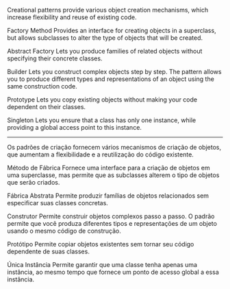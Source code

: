 Creational patterns provide various object creation mechanisms, which increase flexibility and reuse of existing code.

Factory Method
Provides an interface for creating objects in a superclass, but allows subclasses to alter the type of objects that will be created.

Abstract Factory
Lets you produce families of related objects without specifying their concrete classes.

Builder
Lets you construct complex objects step by step. The pattern allows you to produce different types and representations of an object using the same construction code.

Prototype
Lets you copy existing objects without making your code dependent on their classes.

Singleton
Lets you ensure that a class has only one instance, while providing a global access point to this instance.

--------------------------------------------------------------------------------------------------------------------

Os padrões de criação fornecem vários mecanismos de criação de objetos, que aumentam a flexibilidade e a reutilização do código existente.

Método de Fábrica
Fornece uma interface para a criação de objetos em uma superclasse, mas permite que as subclasses alterem o tipo de objetos que serão criados.

Fábrica Abstrata
Permite produzir famílias de objetos relacionados sem especificar suas classes concretas.

Construtor
Permite construir objetos complexos passo a passo. O padrão permite que você produza diferentes tipos e representações de um objeto usando o mesmo código de construção.

Protótipo
Permite copiar objetos existentes sem tornar seu código dependente de suas classes.

Única Instância
Permite garantir que uma classe tenha apenas uma instância, ao mesmo tempo que fornece um ponto de acesso global a essa instância.